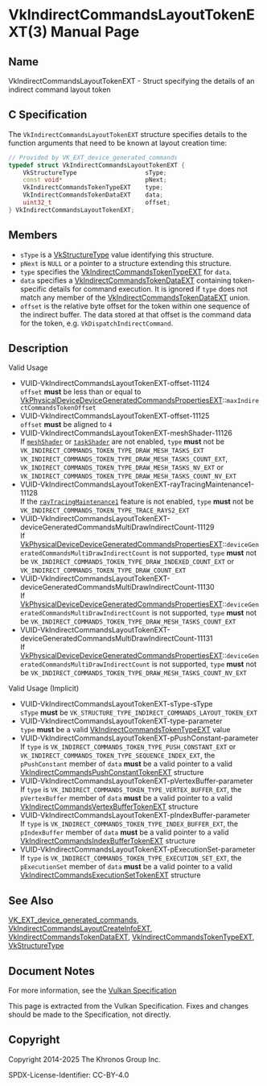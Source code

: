 # VkIndirectCommandsLayoutTokenEXT(3) Manual Page

## Name

VkIndirectCommandsLayoutTokenEXT - Struct specifying the details of an indirect command layout token



## [](#_c_specification)C Specification

The `VkIndirectCommandsLayoutTokenEXT` structure specifies details to the function arguments that need to be known at layout creation time:

```c++
// Provided by VK_EXT_device_generated_commands
typedef struct VkIndirectCommandsLayoutTokenEXT {
    VkStructureType                   sType;
    const void*                       pNext;
    VkIndirectCommandsTokenTypeEXT    type;
    VkIndirectCommandsTokenDataEXT    data;
    uint32_t                          offset;
} VkIndirectCommandsLayoutTokenEXT;
```

## [](#_members)Members

- `sType` is a [VkStructureType](https://registry.khronos.org/vulkan/specs/latest/man/html/VkStructureType.html) value identifying this structure.
- `pNext` is `NULL` or a pointer to a structure extending this structure.
- `type` specifies the [VkIndirectCommandsTokenTypeEXT](https://registry.khronos.org/vulkan/specs/latest/man/html/VkIndirectCommandsTokenTypeEXT.html) for `data`.
- `data` specifies a [VkIndirectCommandsTokenDataEXT](https://registry.khronos.org/vulkan/specs/latest/man/html/VkIndirectCommandsTokenDataEXT.html) containing token-specific details for command execution. It is ignored if `type` does not match any member of the [VkIndirectCommandsTokenDataEXT](https://registry.khronos.org/vulkan/specs/latest/man/html/VkIndirectCommandsTokenDataEXT.html) union.
- `offset` is the relative byte offset for the token within one sequence of the indirect buffer. The data stored at that offset is the command data for the token, e.g. `VkDispatchIndirectCommand`.

## [](#_description)Description

Valid Usage

- [](#VUID-VkIndirectCommandsLayoutTokenEXT-offset-11124)VUID-VkIndirectCommandsLayoutTokenEXT-offset-11124  
  `offset` **must** be less than or equal to [VkPhysicalDeviceDeviceGeneratedCommandsPropertiesEXT](https://registry.khronos.org/vulkan/specs/latest/man/html/VkPhysicalDeviceDeviceGeneratedCommandsPropertiesEXT.html)::`maxIndirectCommandsTokenOffset`
- [](#VUID-VkIndirectCommandsLayoutTokenEXT-offset-11125)VUID-VkIndirectCommandsLayoutTokenEXT-offset-11125  
  `offset` **must** be aligned to `4`
- [](#VUID-VkIndirectCommandsLayoutTokenEXT-meshShader-11126)VUID-VkIndirectCommandsLayoutTokenEXT-meshShader-11126  
  If [`meshShader`](https://registry.khronos.org/vulkan/specs/latest/html/vkspec.html#features-meshShader) or [`taskShader`](https://registry.khronos.org/vulkan/specs/latest/html/vkspec.html#features-taskShader) are not enabled, `type` **must** not be `VK_INDIRECT_COMMANDS_TOKEN_TYPE_DRAW_MESH_TASKS_EXT` `VK_INDIRECT_COMMANDS_TOKEN_TYPE_DRAW_MESH_TASKS_COUNT_EXT`, `VK_INDIRECT_COMMANDS_TOKEN_TYPE_DRAW_MESH_TASKS_NV_EXT` or `VK_INDIRECT_COMMANDS_TOKEN_TYPE_DRAW_MESH_TASKS_COUNT_NV_EXT`
- [](#VUID-VkIndirectCommandsLayoutTokenEXT-rayTracingMaintenance1-11128)VUID-VkIndirectCommandsLayoutTokenEXT-rayTracingMaintenance1-11128  
  If the [`rayTracingMaintenance1`](https://registry.khronos.org/vulkan/specs/latest/html/vkspec.html#features-rayTracingMaintenance1) feature is not enabled, `type` **must** not be `VK_INDIRECT_COMMANDS_TOKEN_TYPE_TRACE_RAYS2_EXT`
- [](#VUID-VkIndirectCommandsLayoutTokenEXT-deviceGeneratedCommandsMultiDrawIndirectCount-11129)VUID-VkIndirectCommandsLayoutTokenEXT-deviceGeneratedCommandsMultiDrawIndirectCount-11129  
  If [](https://registry.khronos.org/vulkan/specs/latest/html/vkspec.html#limits-deviceGeneratedCommandsMultiDrawIndirectCount)[VkPhysicalDeviceDeviceGeneratedCommandsPropertiesEXT](https://registry.khronos.org/vulkan/specs/latest/man/html/VkPhysicalDeviceDeviceGeneratedCommandsPropertiesEXT.html)::`deviceGeneratedCommandsMultiDrawIndirectCount` is not supported, `type` **must** not be `VK_INDIRECT_COMMANDS_TOKEN_TYPE_DRAW_INDEXED_COUNT_EXT` or `VK_INDIRECT_COMMANDS_TOKEN_TYPE_DRAW_COUNT_EXT`
- [](#VUID-VkIndirectCommandsLayoutTokenEXT-deviceGeneratedCommandsMultiDrawIndirectCount-11130)VUID-VkIndirectCommandsLayoutTokenEXT-deviceGeneratedCommandsMultiDrawIndirectCount-11130  
  If [](https://registry.khronos.org/vulkan/specs/latest/html/vkspec.html#limits-deviceGeneratedCommandsMultiDrawIndirectCount)[VkPhysicalDeviceDeviceGeneratedCommandsPropertiesEXT](https://registry.khronos.org/vulkan/specs/latest/man/html/VkPhysicalDeviceDeviceGeneratedCommandsPropertiesEXT.html)::`deviceGeneratedCommandsMultiDrawIndirectCount` is not supported, `type` **must** not be `VK_INDIRECT_COMMANDS_TOKEN_TYPE_DRAW_MESH_TASKS_COUNT_EXT`
- [](#VUID-VkIndirectCommandsLayoutTokenEXT-deviceGeneratedCommandsMultiDrawIndirectCount-11131)VUID-VkIndirectCommandsLayoutTokenEXT-deviceGeneratedCommandsMultiDrawIndirectCount-11131  
  If [](https://registry.khronos.org/vulkan/specs/latest/html/vkspec.html#limits-deviceGeneratedCommandsMultiDrawIndirectCount)[VkPhysicalDeviceDeviceGeneratedCommandsPropertiesEXT](https://registry.khronos.org/vulkan/specs/latest/man/html/VkPhysicalDeviceDeviceGeneratedCommandsPropertiesEXT.html)::`deviceGeneratedCommandsMultiDrawIndirectCount` is not supported, `type` **must** not be `VK_INDIRECT_COMMANDS_TOKEN_TYPE_DRAW_MESH_TASKS_COUNT_NV_EXT`

Valid Usage (Implicit)

- [](#VUID-VkIndirectCommandsLayoutTokenEXT-sType-sType)VUID-VkIndirectCommandsLayoutTokenEXT-sType-sType  
  `sType` **must** be `VK_STRUCTURE_TYPE_INDIRECT_COMMANDS_LAYOUT_TOKEN_EXT`
- [](#VUID-VkIndirectCommandsLayoutTokenEXT-type-parameter)VUID-VkIndirectCommandsLayoutTokenEXT-type-parameter  
  `type` **must** be a valid [VkIndirectCommandsTokenTypeEXT](https://registry.khronos.org/vulkan/specs/latest/man/html/VkIndirectCommandsTokenTypeEXT.html) value
- [](#VUID-VkIndirectCommandsLayoutTokenEXT-pPushConstant-parameter)VUID-VkIndirectCommandsLayoutTokenEXT-pPushConstant-parameter  
  If `type` is `VK_INDIRECT_COMMANDS_TOKEN_TYPE_PUSH_CONSTANT_EXT` or `VK_INDIRECT_COMMANDS_TOKEN_TYPE_SEQUENCE_INDEX_EXT`, the `pPushConstant` member of `data` **must** be a valid pointer to a valid [VkIndirectCommandsPushConstantTokenEXT](https://registry.khronos.org/vulkan/specs/latest/man/html/VkIndirectCommandsPushConstantTokenEXT.html) structure
- [](#VUID-VkIndirectCommandsLayoutTokenEXT-pVertexBuffer-parameter)VUID-VkIndirectCommandsLayoutTokenEXT-pVertexBuffer-parameter  
  If `type` is `VK_INDIRECT_COMMANDS_TOKEN_TYPE_VERTEX_BUFFER_EXT`, the `pVertexBuffer` member of `data` **must** be a valid pointer to a valid [VkIndirectCommandsVertexBufferTokenEXT](https://registry.khronos.org/vulkan/specs/latest/man/html/VkIndirectCommandsVertexBufferTokenEXT.html) structure
- [](#VUID-VkIndirectCommandsLayoutTokenEXT-pIndexBuffer-parameter)VUID-VkIndirectCommandsLayoutTokenEXT-pIndexBuffer-parameter  
  If `type` is `VK_INDIRECT_COMMANDS_TOKEN_TYPE_INDEX_BUFFER_EXT`, the `pIndexBuffer` member of `data` **must** be a valid pointer to a valid [VkIndirectCommandsIndexBufferTokenEXT](https://registry.khronos.org/vulkan/specs/latest/man/html/VkIndirectCommandsIndexBufferTokenEXT.html) structure
- [](#VUID-VkIndirectCommandsLayoutTokenEXT-pExecutionSet-parameter)VUID-VkIndirectCommandsLayoutTokenEXT-pExecutionSet-parameter  
  If `type` is `VK_INDIRECT_COMMANDS_TOKEN_TYPE_EXECUTION_SET_EXT`, the `pExecutionSet` member of `data` **must** be a valid pointer to a valid [VkIndirectCommandsExecutionSetTokenEXT](https://registry.khronos.org/vulkan/specs/latest/man/html/VkIndirectCommandsExecutionSetTokenEXT.html) structure

## [](#_see_also)See Also

[VK\_EXT\_device\_generated\_commands](https://registry.khronos.org/vulkan/specs/latest/man/html/VK_EXT_device_generated_commands.html), [VkIndirectCommandsLayoutCreateInfoEXT](https://registry.khronos.org/vulkan/specs/latest/man/html/VkIndirectCommandsLayoutCreateInfoEXT.html), [VkIndirectCommandsTokenDataEXT](https://registry.khronos.org/vulkan/specs/latest/man/html/VkIndirectCommandsTokenDataEXT.html), [VkIndirectCommandsTokenTypeEXT](https://registry.khronos.org/vulkan/specs/latest/man/html/VkIndirectCommandsTokenTypeEXT.html), [VkStructureType](https://registry.khronos.org/vulkan/specs/latest/man/html/VkStructureType.html)

## [](#_document_notes)Document Notes

For more information, see the [Vulkan Specification](https://registry.khronos.org/vulkan/specs/latest/html/vkspec.html#VkIndirectCommandsLayoutTokenEXT)

This page is extracted from the Vulkan Specification. Fixes and changes should be made to the Specification, not directly.

## [](#_copyright)Copyright

Copyright 2014-2025 The Khronos Group Inc.

SPDX-License-Identifier: CC-BY-4.0